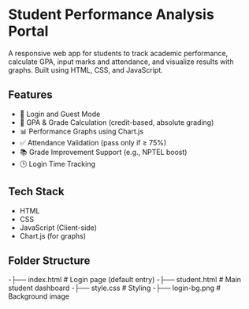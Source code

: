 # Student Performance Analysis Portal

A responsive web app for students to track academic performance, calculate GPA, input marks and attendance, and visualize results with graphs. Built using HTML, CSS, and JavaScript.

## Features

- 🔐 Login and Guest Mode
- 🧮 GPA & Grade Calculation (credit-based, absolute grading)
- 📊 Performance Graphs using Chart.js
- ✅ Attendance Validation (pass only if ≥ 75%)
- 📚 Grade Improvement Support (e.g., NPTEL boost)
- 🕒 Login Time Tracking

## Tech Stack

- HTML
- CSS
- JavaScript (Client-side)
- Chart.js (for graphs)

## Folder Structure

-├── index.html # Login page (default entry)
-├── student.html # Main student dashboard
-├── style.css # Styling
-├── login-bg.png # Background image
